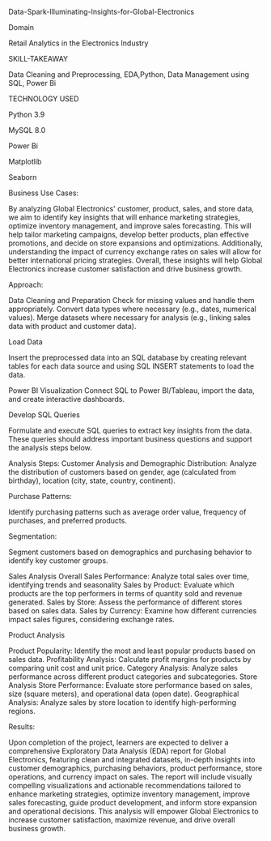 Data-Spark-Illuminating-Insights-for-Global-Electronics

Domain

Retail Analytics in the Electronics Industry


SKILL-TAKEAWAY

Data Cleaning and Preprocessing, EDA,Python, Data Management using SQL, Power Bi

TECHNOLOGY USED

Python 3.9

MySQL 8.0

Power Bi

Matplotlib

Seaborn

Business Use Cases:

By analyzing Global Electronics' customer, product, sales, and store data, we aim to identify key insights that will enhance marketing strategies, optimize inventory management, and improve sales forecasting. This will help tailor marketing campaigns, develop better products, plan effective promotions, and decide on store expansions and optimizations. Additionally, understanding the impact of currency exchange rates on sales will allow for better international pricing strategies. Overall, these insights will help Global Electronics increase customer satisfaction and drive business growth.

Approach:

Data Cleaning and Preparation
Check for missing values and handle them appropriately. Convert data types where necessary (e.g., dates, numerical values). Merge datasets where necessary for analysis (e.g., linking sales data with product and customer data).

Load Data

Insert the preprocessed data into an SQL database by creating relevant tables for each data source and using SQL INSERT statements to load the data.

Power BI Visualization
Connect SQL to Power BI/Tableau, import the data, and create interactive dashboards.

Develop SQL Queries

Formulate and execute SQL queries to extract key insights from the data. These queries should address important business questions and support the analysis steps below.

Analysis Steps:
Customer Analysis and Demographic Distribution:
Analyze the distribution of customers based on gender, age (calculated from birthday), location (city, state, country, continent).

Purchase Patterns:

Identify purchasing patterns such as average order value, frequency of purchases, and preferred products.

Segmentation:

Segment customers based on demographics and purchasing behavior to identify key customer groups.

Sales Analysis
Overall Sales Performance: Analyze total sales over time, identifying trends and seasonality Sales by Product: Evaluate which products are the top performers in terms of quantity sold and revenue generated. Sales by Store: Assess the performance of different stores based on sales data. Sales by Currency: Examine how different currencies impact sales figures, considering exchange rates.

Product Analysis

Product Popularity: Identify the most and least popular products based on sales data. Profitability Analysis: Calculate profit margins for products by comparing unit cost and unit price. Category Analysis: Analyze sales performance across different product categories and subcategories. Store Analysis Store Performance: Evaluate store performance based on sales, size (square meters), and operational data (open date). Geographical Analysis: Analyze sales by store location to identify high-performing regions.

Results:

Upon completion of the project, learners are expected to deliver a comprehensive Exploratory Data Analysis (EDA) report for Global Electronics, featuring clean and integrated datasets, in-depth insights into customer demographics, purchasing behaviors, product performance, store operations, and currency impact on sales. The report will include visually compelling visualizations and actionable recommendations tailored to enhance marketing strategies, optimize inventory management, improve sales forecasting, guide product development, and inform store expansion and operational decisions. This analysis will empower Global Electronics to increase customer satisfaction, maximize revenue, and drive overall business growth.
